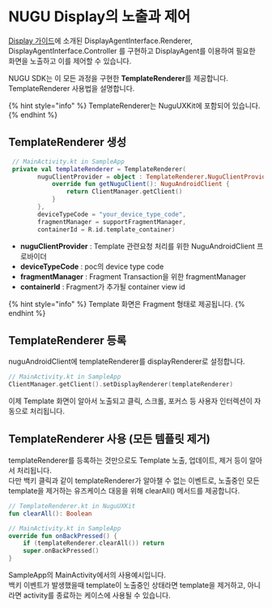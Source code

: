 # NUGU Display의 노출과 제어

[Display 가이드](https://developers-doc.nugu.co.kr/nugu-sdk/capability-interface/display)에 소개된 DisplayAgentInterface.Renderer, DisplayAgentInterface.Controller 를 구현하고 DisplayAgent를 이용하여 필요한 화면을 노출하고 이를 제어할 수 있습니다.  
  
NUGU SDK는 이 모든 과정을 구현한 **TemplateRenderer**를 제공합니다.  
TemplateRenderer 사용법을 설명합니다.

{% hint style="info" %}
TemplateRenderer는 NuguUXKit에 포함되어 있습니다.
{% endhint %}

## TemplateRenderer 생성

```kotlin
 // MainActivity.kt in SampleApp
 private val templateRenderer = TemplateRenderer(
        nuguClientProvider = object : TemplateRenderer.NuguClientProvider {
            override fun getNuguClient(): NuguAndroidClient {
                return ClientManager.getClient()
            }
        },
        deviceTypeCode = "your_device_type_code",
        fragmentManager = supportFragmentManager,
        containerId = R.id.template_container)
```

* **nuguClientProvider** : Template 관련요청 처리를 위한 NuguAndroidClient 프로바이더
* **deviceTypeCode** : poc의 device type code
* **fragmentManager** : Fragment Transaction을 위한 fragmentManager
* **containerId** : Fragment가 추가될 container view id

{% hint style="info" %}
Template 화면은 Fragment 형태로 제공됩니다.
{% endhint %}

## TemplateRenderer 등록

nuguAndroidClient에 templateRenderer를 displayRenderer로 설정합니다. 

```kotlin
// MainActivity.kt in SampleApp
ClientManager.getClient().setDisplayRenderer(templateRenderer)
```

이제 Template 화면이 알아서 노출되고 클릭, 스크롤, 포커스 등 사용자 인터렉션이 자동으로 처리됩니다.

## TemplateRenderer 사용 \(모든 템플릿 제거\)

templateRenderer를 등록하는 것만으로도 Template 노출, 업데이트, 제거 등이 알아서 처리됩니다.  
다만 백키 클릭과 같이 templateRenderer가 알아챌 수 없는 이벤트로, 노출중인 모든 template을 제거하는 유즈케이스 대응을 위해 clearAll\(\) 메서드를 제공합니다.

```kotlin
// TemplateRenderer.kt in NuguUXKit
fun clearAll(): Boolean 

// MainActivity.kt in SampleApp
override fun onBackPressed() {
    if (templateRenderer.clearAll()) return
    super.onBackPressed()
}
```

SampleApp의 MainActivity에서의 사용예시입니다.  
백키 이벤트가 발생했을때 template이 노출중인 상태라면 template을 제거하고, 아니라면 activity를 종료하는 케이스에 사용될 수 있습니다.  


